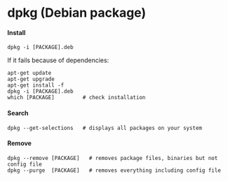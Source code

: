 dpkg (Debian package)
=====================

#### Install

	dpkg -i [PACKAGE].deb

If it fails because of dependencies:

	apt-get update
	apt-get upgrade
	apt-get install -f
	dpkg -i [PACKAGE].deb
	which [PACKAGE]         # check installation

#### Search

	dpkg --get-selections   # displays all packages on your system
		
#### Remove 

	dpkg --remove [PACKAGE]   # removes package files, binaries but not config file
	dpkg --purge  [PACKAGE]   # removes everything including config file
